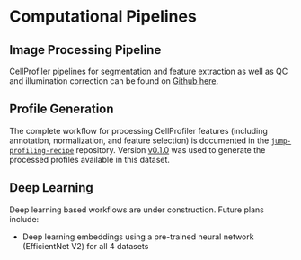 # Computational Pipelines

## Image Processing Pipeline

CellProfiler pipelines for segmentation and feature extraction as well as QC and illumination correction can be found on [Github here](https://github.com/broadinstitute/imaging-platform-pipelines/tree/master/JUMP_production).

## Profile Generation

The complete workflow for processing CellProfiler features (including annotation, normalization, and feature selection) is documented in the [`jump-profiling-recipe`](https://github.com/broadinstitute/jump-profiling-recipe) repository.
Version [v0.1.0](https://github.com/broadinstitute/jump-profiling-recipe/releases/tag/v0.1.0) was used to generate the processed profiles available in this dataset.

## Deep Learning

Deep learning based workflows are under construction. Future plans include:

- Deep learning embeddings using a pre-trained neural network (EfficientNet V2) for all 4 datasets
